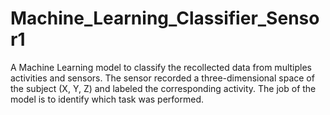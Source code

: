 # Machine_Learning_Classifier_Sensor1
A Machine Learning model to classify the recollected data from multiples activities and sensors.  The sensor recorded a three-dimensional space of the subject (X, Y, Z) and labeled the corresponding activity. The job of the model is to identify which task was performed.
